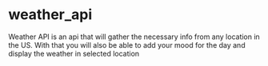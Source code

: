 # weather_api
Weather API is an api that will gather the necessary info from any location in the US. 
With that you will also be able to add your mood for the day and display the weather in selected location
